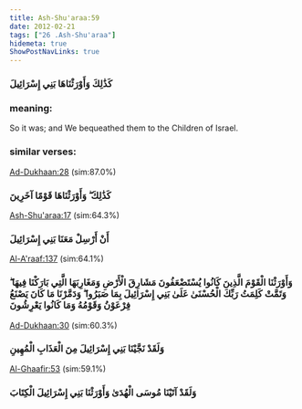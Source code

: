 ```yaml
---
title: Ash-Shu'araa:59
date: 2012-02-21
tags: ["26 .Ash-Shu'araa"]
hidemeta: true 
ShowPostNavLinks: true 
---
```

### كَذَٰلِكَ وَأَوْرَثْنَاهَا بَنِي إِسْرَائِيلَ
### meaning: 
So it was; and We bequeathed them to the Children of Israel.
### similar verses: 

[Ad-Dukhaan:28](/44/28) (sim:87.0%)

### كَذَٰلِكَ ۖ وَأَوْرَثْنَاهَا قَوْمًا آخَرِينَ

[Ash-Shu'araa:17](/26/17) (sim:64.3%)

### أَنْ أَرْسِلْ مَعَنَا بَنِي إِسْرَائِيلَ

[Al-A'raaf:137](/7/137) (sim:64.1%)

### وَأَوْرَثْنَا الْقَوْمَ الَّذِينَ كَانُوا يُسْتَضْعَفُونَ مَشَارِقَ الْأَرْضِ وَمَغَارِبَهَا الَّتِي بَارَكْنَا فِيهَا ۖ وَتَمَّتْ كَلِمَتُ رَبِّكَ الْحُسْنَىٰ عَلَىٰ بَنِي إِسْرَائِيلَ بِمَا صَبَرُوا ۖ وَدَمَّرْنَا مَا كَانَ يَصْنَعُ فِرْعَوْنُ وَقَوْمُهُ وَمَا كَانُوا يَعْرِشُونَ

[Ad-Dukhaan:30](/44/30) (sim:60.3%)

### وَلَقَدْ نَجَّيْنَا بَنِي إِسْرَائِيلَ مِنَ الْعَذَابِ الْمُهِينِ

[Al-Ghaafir:53](/40/53) (sim:59.1%)

### وَلَقَدْ آتَيْنَا مُوسَى الْهُدَىٰ وَأَوْرَثْنَا بَنِي إِسْرَائِيلَ الْكِتَابَ
